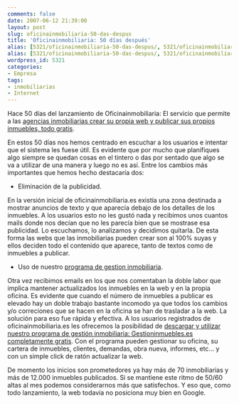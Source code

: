 ```yaml
---
comments: false
date: 2007-06-12 21:39:00
layout: post
slug: oficinainmobiliaria-50-das-despus
title: 'Oficinainmobiliaria: 50 días después'
alias: [5321/oficinainmobiliaria-50-das-despus/, 5321/oficinainmobiliaria-50-das-despus]
alias: [5321/oficinainmobiliaria-50-das-despus/, 5321/oficinainmobiliaria-50-das-despus]
wordpress_id: 5321
categories:
- Empresa
tags:
- inmobiliarias
- Internet
---
```


Hace 50 días del lanzamiento de Oficinainmobiliaria: El servicio que permite a las [agencias inmobiliarias crear su propia web y publicar sus propios inmuebles, todo gratis](http://www.oficinainmobiliaria.es).





En estos 50 días nos hemos centrado en escuchar a los usuarios e intentar que el sistema les fuese útil.  Es evidente que por mucho que planifiques algo siempre se quedan cosas en el tintero o das por sentado que algo se va a utilizar de una manera y luego no es así.  Entre los cambios más importantes que hemos hecho destacaría dos:






  * Eliminación de la publicidad.

En la versión inicial de oficinainmobiliaria.es existía una zona destinada a mostrar anuncios de texto y que aparecía debajo de los detalles de los inmuebles.  A los usuarios esto no les gustó nada y recibimos unos cuantos mails donde nos decían que no les parecía bien que se mostrase esa publicidad.  Lo escuchamos, lo analizamos y decidimos quitarla.  De esta forma las webs que las inmobiliarias pueden crear son al 100% suyas y ellos deciden todo el contenido que aparece, tanto de textos como de inmuebles a publicar.



  * Uso de nuestro [programa de gestion inmobiliaria](http://www.gestioninmuebles.es).

Otra vez recibimos emails en los que nos comentaban la doble labor que implica mantener actualizados los inmuebles en la web y en la propia oficina.  Es evidente que cuando el número de inmuebles a publicar es elevado hay un doble trabajo bastante incomodo ya que todos los cambios y/o correciones que se hacen en la oficina se han de trasladar a la web.  La solución para eso fue rápida y efectiva.  A los usuarios registrados de oficinainmobiliaria.es les ofrecemos la posibilidad de [descargar y utilizar nuestro programa de gestión inmobiliaria: Gestioninmuebles.es completamente gratis](http://www.oficinainmobiliaria.es/index.php).  Con el programa pueden gestionar su oficina, su cartera de inmuebles, clientes, demandas, obra nueva, informes, etc... y con un simple click de ratón actualizar la web.







De momento los inicios son prometedores ya hay más de 70 inmobiliarias y más de 12.000 inmuebles publicados.   Si se mantiene este ritmo de 50/60 altas al mes podemos considerarnos más que satisfechos.  Y eso que, como todo lanzamiento, la web todavía no posiciona muy bien en Google.
